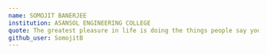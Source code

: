 ```yaml
---
name: SOMOJIT BANERJEE
institution: ASANSOL ENGINEERING COLLEGE
quote: The greatest pleasure in life is doing the things people say you can't.
github_user: SomojitB
---
```

